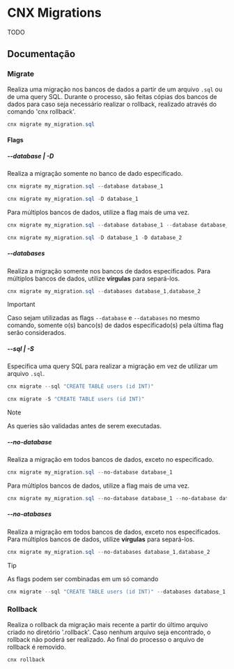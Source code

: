 # CNX Migrations

TODO

## Documentação

### Migrate

Realiza uma migração nos bancos de dados a partir de um arquivo `.sql` ou de uma query SQL. Durante o processo, são feitas cópias dos bancos de dados para caso seja necessário realizar o rollback, realizado através do comando 'cnx rollback'.

```powershell
cnx migrate my_migration.sql
```

#### Flags

##### --database | -D

Realiza a migração somente no banco de dado especificado.

```powershell
cnx migrate my_migration.sql --database database_1

cnx migrate my_migration.sql -D database_1
```

Para múltiplos bancos de dados, utilize a flag mais de uma vez.

```powershell
cnx migrate my_migration.sql --database database_1 --database database_2

cnx migrate my_migration.sql -D database_1 -D database_2
```

##### --databases

Realiza a migração somente nos bancos de dados especificados. Para múltiplos bancos de dados, utilize **vírgulas** para separá-los.

```powershell
cnx migrate my_migration.sql --databases database_1,database_2
```

> [!IMPORTANT]
> Caso sejam utilizadas as flags `--database` e `--databases` no mesmo comando, somente o(s) banco(s) de dados especificado(s) pela última flag serão considerados.

##### --sql | -S

Especifica uma query SQL para realizar a migração em vez de utilizar um arquivo `.sql`.

```powershell
cnx migrate --sql "CREATE TABLE users (id INT)"

cnx migrate -S "CREATE TABLE users (id INT)"
```

> [!NOTE]
> As queries são validadas antes de serem executadas.

##### --no-database
Realiza a migração em todos bancos de dados, exceto no especificado.

```powershell
cnx migrate my_migration.sql --no-database database_1
```

Para múltiplos bancos de dados, utilize a flag mais de uma vez.

```powershell
cnx migrate my_migration.sql --no-database database_1 --no-database database_2
```

##### --no-atabases
Realiza a migração em todos bancos de dados, exceto nos especificados. Para múltiplos bancos de dados, utilize **vírgulas** para separá-los.

```powershell
cnx migrate my_migration.sql --no-databases database_1,database_2
```

> [!TIP]  
> As flags podem ser combinadas em um só comando
> ```powershell
> cnx migrate --sql "CREATE TABLE users (id INT)" --databases database_1,database_2
> ```

### Rollback

Realiza o rollback da migração mais recente a partir do último arquivo criado no diretório '.rollback'. Caso nenhum arquivo seja encontrado, o rollback não poderá ser realizado. Ao final do processo o arquivo de rollback é removido.

```powershell
cnx rollback
```